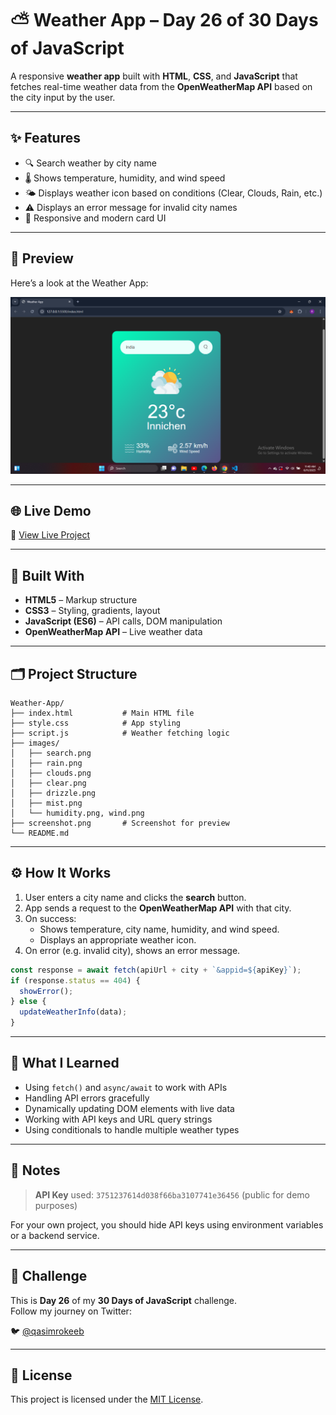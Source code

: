 
# ⛅ Weather App – Day 26 of 30 Days of JavaScript

A responsive **weather app** built with **HTML**, **CSS**, and **JavaScript** that fetches real-time weather data from the **OpenWeatherMap API** based on the city input by the user.

---

## ✨ Features

- 🔍 Search weather by city name
- 🌡️ Shows temperature, humidity, and wind speed
- 🌤️ Displays weather icon based on conditions (Clear, Clouds, Rain, etc.)
- ⚠️ Displays an error message for invalid city names
- 📱 Responsive and modern card UI

---

## 📸 Preview

Here’s a look at the Weather App:

![App Preview](https://raw.githubusercontent.com/Qasim-Rokeeb/Weather-App/main/screenshot.png)

---

## 🌐 Live Demo

🔗 [View Live Project](https://qasim-rokeeb.github.io/Weather-App)

---

## 🧱 Built With

- **HTML5** – Markup structure
- **CSS3** – Styling, gradients, layout
- **JavaScript (ES6)** – API calls, DOM manipulation
- **OpenWeatherMap API** – Live weather data

---

## 🗂️ Project Structure

```
Weather-App/
├── index.html           # Main HTML file
├── style.css            # App styling
├── script.js            # Weather fetching logic
├── images/
│   ├── search.png
│   ├── rain.png
│   ├── clouds.png
│   ├── clear.png
│   ├── drizzle.png
│   ├── mist.png
│   └── humidity.png, wind.png
├── screenshot.png       # Screenshot for preview
└── README.md
```

---

## ⚙️ How It Works

1. User enters a city name and clicks the **search** button.
2. App sends a request to the **OpenWeatherMap API** with that city.
3. On success:
   - Shows temperature, city name, humidity, and wind speed.
   - Displays an appropriate weather icon.
4. On error (e.g. invalid city), shows an error message.

```js
const response = await fetch(apiUrl + city + `&appid=${apiKey}`);
if (response.status == 404) {
  showError();
} else {
  updateWeatherInfo(data);
}
```

---

## 🧠 What I Learned

- Using `fetch()` and `async/await` to work with APIs
- Handling API errors gracefully
- Dynamically updating DOM elements with live data
- Working with API keys and URL query strings
- Using conditionals to handle multiple weather types

---

## 📝 Notes

> **API Key** used: `3751237614d038f66ba3107741e36456` (public for demo purposes)

For your own project, you should hide API keys using environment variables or a backend service.

---

## 📅 Challenge

This is **Day 26** of my **30 Days of JavaScript** challenge.  
Follow my journey on Twitter:

🐦 [@qasimrokeeb](https://x.com/qasimrokeeb)

---

## 📜 License

This project is licensed under the [MIT License](LICENSE).
````

